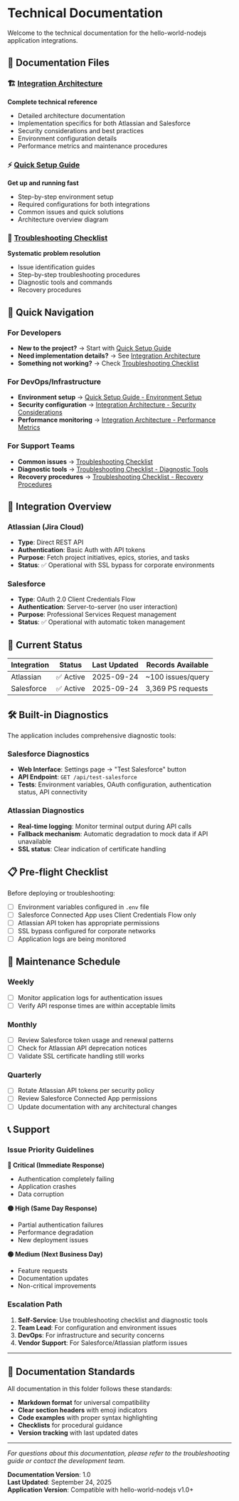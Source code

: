 # Technical Documentation

Welcome to the technical documentation for the hello-world-nodejs application integrations.

## 📁 Documentation Files

### 🏗️ [Integration Architecture](./Integration-Architecture.md)
**Complete technical reference**
- Detailed architecture documentation
- Implementation specifics for both Atlassian and Salesforce
- Security considerations and best practices
- Environment configuration details
- Performance metrics and maintenance procedures

### ⚡ [Quick Setup Guide](./Quick-Setup-Guide.md)
**Get up and running fast**
- Step-by-step environment setup
- Required configurations for both integrations
- Common issues and quick solutions
- Architecture overview diagram

### 🔧 [Troubleshooting Checklist](./Troubleshooting-Checklist.md)
**Systematic problem resolution**
- Issue identification guides
- Step-by-step troubleshooting procedures
- Diagnostic tools and commands
- Recovery procedures

## 🎯 Quick Navigation

### For Developers
- **New to the project?** → Start with [Quick Setup Guide](./Quick-Setup-Guide.md)
- **Need implementation details?** → See [Integration Architecture](./Integration-Architecture.md)
- **Something not working?** → Check [Troubleshooting Checklist](./Troubleshooting-Checklist.md)

### For DevOps/Infrastructure
- **Environment setup** → [Quick Setup Guide - Environment Setup](./Quick-Setup-Guide.md#environment-setup)
- **Security configuration** → [Integration Architecture - Security Considerations](./Integration-Architecture.md#security-considerations)
- **Performance monitoring** → [Integration Architecture - Performance Metrics](./Integration-Architecture.md#performance-metrics)

### For Support Teams
- **Common issues** → [Troubleshooting Checklist](./Troubleshooting-Checklist.md)
- **Diagnostic tools** → [Troubleshooting Checklist - Diagnostic Tools](./Troubleshooting-Checklist.md#diagnostic-tools)
- **Recovery procedures** → [Troubleshooting Checklist - Recovery Procedures](./Troubleshooting-Checklist.md#recovery-procedures)

## 🔗 Integration Overview

### Atlassian (Jira Cloud)
- **Type**: Direct REST API
- **Authentication**: Basic Auth with API tokens
- **Purpose**: Fetch project initiatives, epics, stories, and tasks
- **Status**: ✅ Operational with SSL bypass for corporate environments

### Salesforce
- **Type**: OAuth 2.0 Client Credentials Flow
- **Authentication**: Server-to-server (no user interaction)
- **Purpose**: Professional Services Request management
- **Status**: ✅ Operational with automatic token management

## 🚀 Current Status

| Integration | Status | Last Updated | Records Available |
|-------------|--------|--------------|-------------------|
| Atlassian   | ✅ Active | 2025-09-24 | ~100 issues/query |
| Salesforce  | ✅ Active | 2025-09-24 | 3,369 PS requests |

## 🛠️ Built-in Diagnostics

The application includes comprehensive diagnostic tools:

### Salesforce Diagnostics
- **Web Interface**: Settings page → "Test Salesforce" button
- **API Endpoint**: `GET /api/test-salesforce`
- **Tests**: Environment variables, OAuth configuration, authentication status, API connectivity

### Atlassian Diagnostics
- **Real-time logging**: Monitor terminal output during API calls
- **Fallback mechanism**: Automatic degradation to mock data if API unavailable
- **SSL status**: Clear indication of certificate handling

## 📋 Pre-flight Checklist

Before deploying or troubleshooting:

- [ ] Environment variables configured in `.env` file
- [ ] Salesforce Connected App uses Client Credentials Flow only
- [ ] Atlassian API token has appropriate permissions
- [ ] SSL bypass configured for corporate networks
- [ ] Application logs are being monitored

## 🔄 Maintenance Schedule

### Weekly
- [ ] Monitor application logs for authentication issues
- [ ] Verify API response times are within acceptable limits

### Monthly  
- [ ] Review Salesforce token usage and renewal patterns
- [ ] Check for Atlassian API deprecation notices
- [ ] Validate SSL certificate handling still works

### Quarterly
- [ ] Rotate Atlassian API tokens per security policy
- [ ] Review Salesforce Connected App permissions
- [ ] Update documentation with any architectural changes

## 📞 Support

### Issue Priority Guidelines

**🔴 Critical (Immediate Response)**
- Authentication completely failing
- Application crashes
- Data corruption

**🟡 High (Same Day Response)**
- Partial authentication failures
- Performance degradation
- New deployment issues

**🟢 Medium (Next Business Day)**
- Feature requests
- Documentation updates
- Non-critical improvements

### Escalation Path
1. **Self-Service**: Use troubleshooting checklist and diagnostic tools
2. **Team Lead**: For configuration and environment issues
3. **DevOps**: For infrastructure and security concerns
4. **Vendor Support**: For Salesforce/Atlassian platform issues

---

## 📝 Documentation Standards

All documentation in this folder follows these standards:
- **Markdown format** for universal compatibility
- **Clear section headers** with emoji indicators
- **Code examples** with proper syntax highlighting
- **Checklists** for procedural guidance
- **Version tracking** with last updated dates

---

*For questions about this documentation, please refer to the troubleshooting guide or contact the development team.*

**Documentation Version**: 1.0  
**Last Updated**: September 24, 2025  
**Application Version**: Compatible with hello-world-nodejs v1.0+

